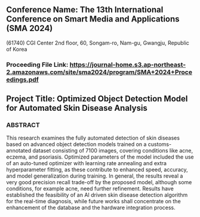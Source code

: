 ## Conference Name: The 13th International Conference on Smart Media and Applications (SMA 2024)
(61740) CGI Center 2nd floor, 60, Songam-ro, Nam-gu, Gwangju, Republic of Korea

### Proceeding File Link: https://journal-home.s3.ap-northeast-2.amazonaws.com/site/sma2024/program/SMA+2024+Proceedings.pdf

## Project Title: Optimized Object Detection Model for Automated Skin Disease Analysis 

### ABSTRACT
This research examines the fully automated detection of skin diseases based on advanced object detection models trained on a customs-annotated dataset consisting of 7100 images, covering conditions like acne, eczema, and psoriasis. Optimized parameters of the model included the use of an auto-tuned optimizer with learning rate annealing and extra hyperparameter fitting, as these contribute to enhanced speed, accuracy, and model generalization during training. In general, the results reveal a very good precision recall trade-off by the proposed model, although some conditions, for example acne, need further refinement. Results have established the feasibility of an AI driven skin disease detection algorithm for the real-time diagnosis, while future works shall concentrate on the enhancement of the database and the hardware integration process. 
